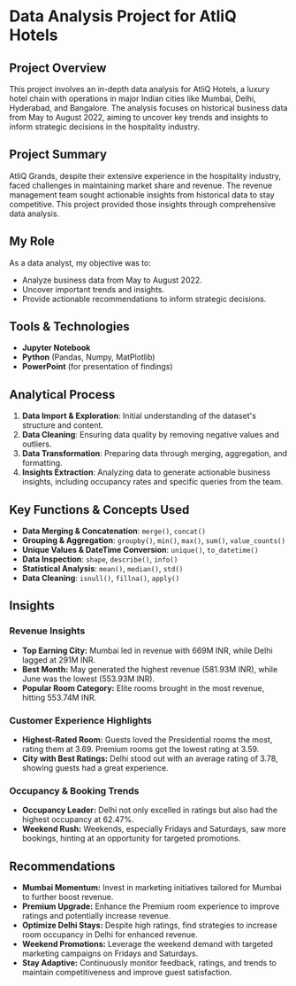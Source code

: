 
# Data Analysis Project for AtliQ Hotels 

## Project Overview
This project involves an in-depth data analysis for AtliQ Hotels, a luxury hotel chain with operations in major Indian cities like Mumbai, Delhi, Hyderabad, and Bangalore. The analysis focuses on historical business data from May to August 2022, aiming to uncover key trends and insights to inform strategic decisions in the hospitality industry.

## Project Summary
AtliQ Grands, despite their extensive experience in the hospitality industry, faced challenges in maintaining market share and revenue. The revenue management team sought actionable insights from historical data to stay competitive. This project provided those insights through comprehensive data analysis.

## My Role
As a data analyst, my objective was to:
- Analyze business data from May to August 2022.
- Uncover important trends and insights.
- Provide actionable recommendations to inform strategic decisions.

## Tools & Technologies
- **Jupyter Notebook**
- **Python** (Pandas, Numpy, MatPlotlib)
- **PowerPoint** (for presentation of findings)

## Analytical Process
1. **Data Import & Exploration**: Initial understanding of the dataset's structure and content.
2. **Data Cleaning**: Ensuring data quality by removing negative values and outliers.
3. **Data Transformation**: Preparing data through merging, aggregation, and formatting.
4. **Insights Extraction**: Analyzing data to generate actionable business insights, including occupancy rates and specific queries from the team.

## Key Functions & Concepts Used
- **Data Merging & Concatenation**: `merge()`, `concat()`
- **Grouping & Aggregation**: `groupby()`, `min()`, `max()`, `sum()`, `value_counts()`
- **Unique Values & DateTime Conversion**: `unique()`, `to_datetime()`
- **Data Inspection**: `shape`, `describe()`, `info()`
- **Statistical Analysis**: `mean()`, `median()`, `std()`
- **Data Cleaning**: `isnull()`, `fillna()`, `apply()`

## Insights

### Revenue Insights
- **Top Earning City:** Mumbai led in revenue with 669M INR, while Delhi lagged at 291M INR.
- **Best Month:** May generated the highest revenue (581.93M INR), while June was the lowest (553.93M INR).
- **Popular Room Category:** Elite rooms brought in the most revenue, hitting 553.74M INR.

### Customer Experience Highlights
- **Highest-Rated Room:** Guests loved the Presidential rooms the most, rating them at 3.69. Premium rooms got the lowest rating at 3.59.
- **City with Best Ratings:** Delhi stood out with an average rating of 3.78, showing guests had a great experience.

### Occupancy & Booking Trends
- **Occupancy Leader:** Delhi not only excelled in ratings but also had the highest occupancy at 62.47%.
- **Weekend Rush:** Weekends, especially Fridays and Saturdays, saw more bookings, hinting at an opportunity for targeted promotions.

## Recommendations
- **Mumbai Momentum:** Invest in marketing initiatives tailored for Mumbai to further boost revenue.
- **Premium Upgrade:** Enhance the Premium room experience to improve ratings and potentially increase revenue.
- **Optimize Delhi Stays:** Despite high ratings, find strategies to increase room occupancy in Delhi for enhanced revenue.
- **Weekend Promotions:** Leverage the weekend demand with targeted marketing campaigns on Fridays and Saturdays.
- **Stay Adaptive:** Continuously monitor feedback, ratings, and trends to maintain competitiveness and improve guest satisfaction.
